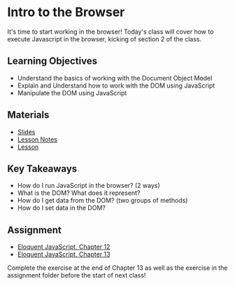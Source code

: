# Intro to the Browser
It's time to start working in the browser! Today's class will cover how to execute Javascript in the browser, kicking of section 2 of the class.

## Learning Objectives
- Understand the basics of working with the Document Object Model
- Explain and Understand how to work with the DOM using JavaScript
- Manipulate the DOM using JavaScript

## Materials
- [Slides](https://ga-students.github.io/JS-DC/07-intro-to-dom)
- [Lesson Notes](https://github.com/ga-students/JS-DC/tree/master/07-intro-to-dom)
- [Lesson](https://www.youtube.com/watch?v=YO3987ePPB8)

## Key Takeaways
- How do I run JavaScript in the browser? (2 ways)
- What is the DOM? What does it represent?
- How do I get data from the DOM? (two groups of methods)
- How do I set data in the DOM?

## Assignment
- [Eloquent JavaScript, Chapter 12](http://eloquentjavascript.net/12_browser.html)
- [Eloquent JavaScript, Chapter 13](http://eloquentjavascript.net/13_dom.html)

Complete the exercise at the end of Chapter 13 as well as the exercise in the assignment folder before the start of next class!
